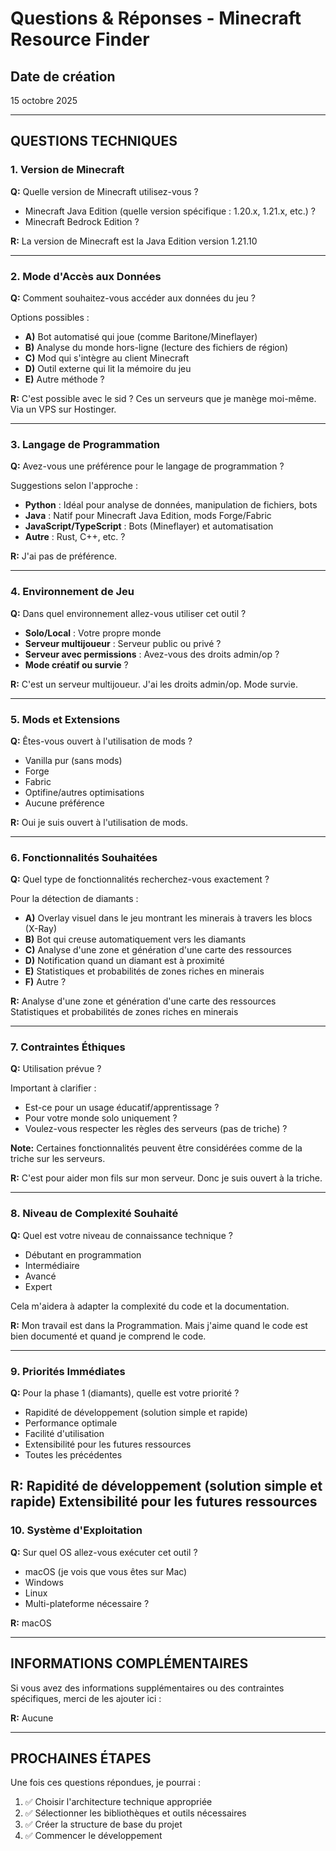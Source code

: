 # Questions & Réponses - Minecraft Resource Finder

## Date de création
15 octobre 2025

---

## QUESTIONS TECHNIQUES

### 1. Version de Minecraft
**Q:** Quelle version de Minecraft utilisez-vous ?
- Minecraft Java Edition (quelle version spécifique : 1.20.x, 1.21.x, etc.) ?
- Minecraft Bedrock Edition ?

**R:** 
La version de Minecraft est la Java Edition version 1.21.10

---

### 2. Mode d'Accès aux Données
**Q:** Comment souhaitez-vous accéder aux données du jeu ?

Options possibles :
- **A)** Bot automatisé qui joue (comme Baritone/Mineflayer)
- **B)** Analyse du monde hors-ligne (lecture des fichiers de région)
- **C)** Mod qui s'intègre au client Minecraft
- **D)** Outil externe qui lit la mémoire du jeu
- **E)** Autre méthode ?

**R:** 
C'est possible avec le sid ?
Ces un serveurs que je manège moi-même. Via un VPS sur Hostinger.

---

### 3. Langage de Programmation
**Q:** Avez-vous une préférence pour le langage de programmation ?

Suggestions selon l'approche :
- **Python** : Idéal pour analyse de données, manipulation de fichiers, bots
- **Java** : Natif pour Minecraft Java Edition, mods Forge/Fabric
- **JavaScript/TypeScript** : Bots (Mineflayer) et automatisation
- **Autre** : Rust, C++, etc. ?

**R:**
J'ai pas de préférence.

---

### 4. Environnement de Jeu
**Q:** Dans quel environnement allez-vous utiliser cet outil ?

- **Solo/Local** : Votre propre monde
- **Serveur multijoueur** : Serveur public ou privé ?
- **Serveur avec permissions** : Avez-vous des droits admin/op ?
- **Mode créatif ou survie** ?

**R:** 
C'est un serveur multijoueur.
J'ai les droits admin/op.
Mode survie.

---

### 5. Mods et Extensions
**Q:** Êtes-vous ouvert à l'utilisation de mods ?

- Vanilla pur (sans mods)
- Forge
- Fabric
- Optifine/autres optimisations
- Aucune préférence

**R:** 
Oui je suis ouvert à l'utilisation de mods.

---

### 6. Fonctionnalités Souhaitées
**Q:** Quel type de fonctionnalités recherchez-vous exactement ?

Pour la détection de diamants :
- **A)** Overlay visuel dans le jeu montrant les minerais à travers les blocs (X-Ray)
- **B)** Bot qui creuse automatiquement vers les diamants
- **C)** Analyse d'une zone et génération d'une carte des ressources
- **D)** Notification quand un diamant est à proximité
- **E)** Statistiques et probabilités de zones riches en minerais
- **F)** Autre ?

**R:** 
Analyse d'une zone et génération d'une carte des ressources
Statistiques et probabilités de zones riches en minerais

---

### 7. Contraintes Éthiques
**Q:** Utilisation prévue ?

Important à clarifier :
- Est-ce pour un usage éducatif/apprentissage ?
- Pour votre monde solo uniquement ?
- Voulez-vous respecter les règles des serveurs (pas de triche) ?

**Note:** Certaines fonctionnalités peuvent être considérées comme de la triche sur les serveurs.

**R:** 
C'est pour aider mon fils sur mon serveur.
Donc je suis ouvert à la triche.

---

### 8. Niveau de Complexité Souhaité
**Q:** Quel est votre niveau de connaissance technique ?

- Débutant en programmation
- Intermédiaire
- Avancé
- Expert

Cela m'aidera à adapter la complexité du code et la documentation.

**R:** 
Mon travail est dans la Programmation. 
Mais j'aime quand le code est bien documenté et quand je comprend le code.

---

### 9. Priorités Immédiates
**Q:** Pour la phase 1 (diamants), quelle est votre priorité ?

- Rapidité de développement (solution simple et rapide)
- Performance optimale
- Facilité d'utilisation
- Extensibilité pour les futures ressources
- Toutes les précédentes

**R:** 
Rapidité de développement (solution simple et rapide)
Extensibilité pour les futures ressources
---

### 10. Système d'Exploitation
**Q:** Sur quel OS allez-vous exécuter cet outil ?

- macOS (je vois que vous êtes sur Mac)
- Windows
- Linux
- Multi-plateforme nécessaire ?

**R:** 
macOS

---

## INFORMATIONS COMPLÉMENTAIRES

Si vous avez des informations supplémentaires ou des contraintes spécifiques, merci de les ajouter ici :

**R:** 
Aucune

---

## PROCHAINES ÉTAPES

Une fois ces questions répondues, je pourrai :
1. ✅ Choisir l'architecture technique appropriée
2. ✅ Sélectionner les bibliothèques et outils nécessaires
3. ✅ Créer la structure de base du projet
4. ✅ Commencer le développement
